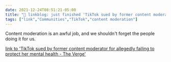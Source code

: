 ```yaml
---
date: 2021-12-24T08:51:21-05:00
title: "🔗 linkblog: just finished 'TikTok sued by former content moderator for allegedly failing to protect her mental health - The Verge'"
tags: ["link","Communities","TikTok","content moderation"]
---
```

Content moderation is an awful job, and we shouldn't forget the people doing it for us.
 
[link to 'TikTok sued by former content moderator for allegedly failing to protect her mental health - The Verge'](https://www.theverge.com/2021/12/24/22852817/tiktok-content-moderation-lawsuit-candie-frazier)
